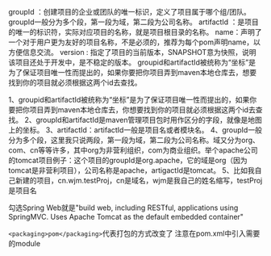 

groupId ：创建项目的企业或团队的唯一标识，定义了项目属于哪个组/团队。groupId一般分为多个段，第一段为域，第二段为公司名称。
artifactId ：是项目的唯一的标识符，实际对应项目的名称，就是项目根目录的名称。
name：声明了一个对于用户更为友好的项目名称，不是必须的，推荐为每个pom声明name，以方便信息交流。
version : 指定了项目的当前版本，SNAPSHOT意为快照，说明该项目还处于开发中，是不稳定的版本。
groupid和artifactId被统称为“坐标”是为了保证项目唯一性而提出的，如果你要把你项目弄到maven本地仓库去，想要找到你的项目就必须根据这两个id去查找。

1、groupid和artifactId被统称为“坐标”是为了保证项目唯一性而提出的，如果你要把你项目弄到maven本地仓库去，你想要找到你的项目就必须根据这两个id去查找。
2、groupId和artifactId是maven管理项目包时用作区分的字段，就像是地图上的坐标。
3、artifactId：artifactId一般是项目名或者模块名。
4、groupId一般分为多个段，这里我只说两段，第一段为域，第二段为公司名称。域又分为org、com、cn等等许多，其中org为非营利组织，com为商业组织。举个apache公司的tomcat项目例子：这个项目的groupId是org.apache，它的域是org（因为tomcat是非营利项目），公司名称是apache，artigactId是tomcat。
5、比如我自己新建的项目，cn.wjm.testProj，cn是域名，wjm是我自己的姓名缩写，testProj是项目名



勾选Spring Web就是"build web, including RESTful, applications using SpringMVC. Uses Apache Tomcat as the default embedded container"


`<packaging>pom</packaging>`代表打包的方式改变了
注意在pom.xml中引入需要的module